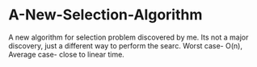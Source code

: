 # A-New-Selection-Algorithm
A new algorithm for selection problem discovered by me. Its not a major discovery, just a different way to perform the searc. Worst case- O(n), Average case- close to linear time.
